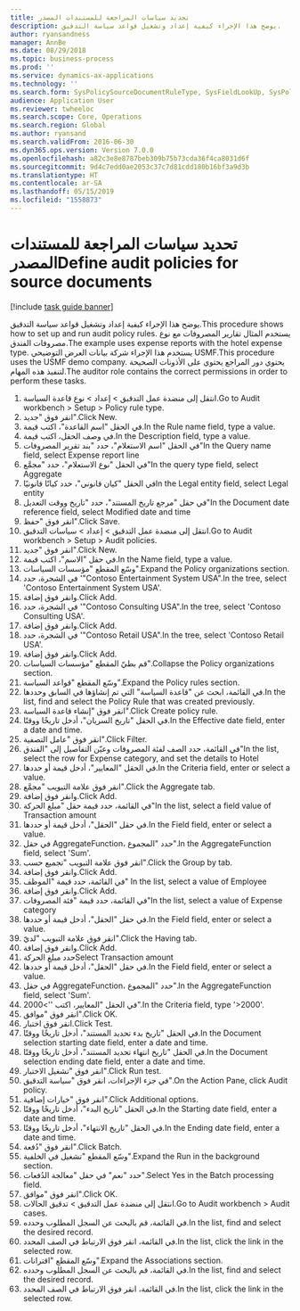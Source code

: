 ```yaml
---
title: تحديد سياسات المراجعة للمستندات المصدر
description: يوضح هذا الإجراء كيفية إعداد وتشغيل قواعد سياسة التدقيق.
author: ryansandness
manager: AnnBe
ms.date: 08/29/2018
ms.topic: business-process
ms.prod: ''
ms.service: dynamics-ax-applications
ms.technology: ''
ms.search.form: SysPolicySourceDocumentRuleType, SysFieldLookUp, SysPolicyListPage, SysPolicy, AuditPolicyRule, SysQueryForm, SysQueryFieldLookUp, AuditPolicyDateSelection, AuditPolicyAdditionalOption, BatchJob, CaseDetail
audience: Application User
ms.reviewer: twheeloc
ms.search.scope: Core, Operations
ms.search.region: Global
ms.author: ryansand
ms.search.validFrom: 2016-06-30
ms.dyn365.ops.version: Version 7.0.0
ms.openlocfilehash: a82c3e8e8787beb309b75b73cda36f4ca8031d6f
ms.sourcegitcommit: 9d4c7edd0ae2053c37c7d81cdd180b16bf3a9d3b
ms.translationtype: HT
ms.contentlocale: ar-SA
ms.lasthandoff: 05/15/2019
ms.locfileid: "1558873"
---
```

# <a name="define-audit-policies-for-source-documents"></a><span data-ttu-id="f8ab2-103">تحديد سياسات المراجعة للمستندات المصدر</span><span class="sxs-lookup"><span data-stu-id="f8ab2-103">Define audit policies for source documents</span></span>

[!include [task guide banner](../../includes/task-guide-banner.md)]

<span data-ttu-id="f8ab2-104">يوضح هذا الإجراء كيفية إعداد وتشغيل قواعد سياسة التدقيق.</span><span class="sxs-lookup"><span data-stu-id="f8ab2-104">This procedure shows how to set up and run audit policy rules.</span></span> <span data-ttu-id="f8ab2-105">يستخدم المثال تقارير المصروفات مع نوع مصروفات الفندق.</span><span class="sxs-lookup"><span data-stu-id="f8ab2-105">The example uses expense reports with the hotel expense type.</span></span> <span data-ttu-id="f8ab2-106">يستخدم هذا الإجراء شركة بيانات العرض التوضيحي USMF.</span><span class="sxs-lookup"><span data-stu-id="f8ab2-106">This procedure uses the USMF demo company.</span></span> <span data-ttu-id="f8ab2-107">يحتوي دور المراجع يحتوي على الأذونات الصحيحة لتنفيذ هذه المهام.</span><span class="sxs-lookup"><span data-stu-id="f8ab2-107">The auditor role contains the correct permissions in order to perform these tasks.</span></span>

1. <span data-ttu-id="f8ab2-108">انتقل إلى منضدة عمل التدقيق‬ > إعداد > نوع قاعدة السياسة.</span><span class="sxs-lookup"><span data-stu-id="f8ab2-108">Go to Audit workbench > Setup > Policy rule type.</span></span>
2. <span data-ttu-id="f8ab2-109">انقر فوق "جديد".</span><span class="sxs-lookup"><span data-stu-id="f8ab2-109">Click New.</span></span>
3. <span data-ttu-id="f8ab2-110">في الحقل "اسم القاعدة"، اكتب قيمة.</span><span class="sxs-lookup"><span data-stu-id="f8ab2-110">In the Rule name field, type a value.</span></span>
4. <span data-ttu-id="f8ab2-111">في وصف الحقل، اكتب قيمة.</span><span class="sxs-lookup"><span data-stu-id="f8ab2-111">In the Description field, type a value.</span></span>
5. <span data-ttu-id="f8ab2-112">في الحقل "اسم الاستعلام"، حدد "بند تقرير المصروفات"</span><span class="sxs-lookup"><span data-stu-id="f8ab2-112">In the Query name field, select Expense report line</span></span>
6. <span data-ttu-id="f8ab2-113">في الحقل "نوع الاستعلام"، حدد "مجمَّع‬"</span><span class="sxs-lookup"><span data-stu-id="f8ab2-113">In the query type field, select Aggregate</span></span>
7. <span data-ttu-id="f8ab2-114">في الحقل "كيان قانوني"، حدد كيانًا قانونيًا</span><span class="sxs-lookup"><span data-stu-id="f8ab2-114">In the Legal entity field, select Legal entity</span></span>
8. <span data-ttu-id="f8ab2-115">في حقل "مرجع تاريخ المستند"، حدد "تاريخ ووقت التعديل‬"</span><span class="sxs-lookup"><span data-stu-id="f8ab2-115">In the Document date reference field, select Modified date and time</span></span>
9. <span data-ttu-id="f8ab2-116">انقر فوق "حفظ".</span><span class="sxs-lookup"><span data-stu-id="f8ab2-116">Click Save.</span></span>
10. <span data-ttu-id="f8ab2-117">انتقل إلى منضدة عمل التدقيق‬ > إعداد > سياسات التدقيق.</span><span class="sxs-lookup"><span data-stu-id="f8ab2-117">Go to Audit workbench > Setup > Audit policies.</span></span>
11. <span data-ttu-id="f8ab2-118">انقر فوق "جديد".</span><span class="sxs-lookup"><span data-stu-id="f8ab2-118">Click New.</span></span>
12. <span data-ttu-id="f8ab2-119">في حقل "الاسم"، اكتب قيمة.</span><span class="sxs-lookup"><span data-stu-id="f8ab2-119">In the Name field, type a value.</span></span>
13. <span data-ttu-id="f8ab2-120">وسّع المقطع "مؤسسات السياسات‬".</span><span class="sxs-lookup"><span data-stu-id="f8ab2-120">Expand the Policy organizations section.</span></span>
14. <span data-ttu-id="f8ab2-121">في الشجرة، حدد '"Contoso Entertainment System USA".</span><span class="sxs-lookup"><span data-stu-id="f8ab2-121">In the tree, select 'Contoso Entertainment System USA'.</span></span>
15. <span data-ttu-id="f8ab2-122">وانقر فوق إضافة.</span><span class="sxs-lookup"><span data-stu-id="f8ab2-122">Click Add.</span></span>
16. <span data-ttu-id="f8ab2-123">في الشجرة، حدد '"Contoso Consulting USA".</span><span class="sxs-lookup"><span data-stu-id="f8ab2-123">In the tree, select 'Contoso Consulting USA'.</span></span>
17. <span data-ttu-id="f8ab2-124">وانقر فوق إضافة.</span><span class="sxs-lookup"><span data-stu-id="f8ab2-124">Click Add.</span></span>
18. <span data-ttu-id="f8ab2-125">في الشجرة، حدد '"Contoso Retail USA".</span><span class="sxs-lookup"><span data-stu-id="f8ab2-125">In the tree, select 'Contoso Retail USA'.</span></span>
19. <span data-ttu-id="f8ab2-126">وانقر فوق إضافة.</span><span class="sxs-lookup"><span data-stu-id="f8ab2-126">Click Add.</span></span>
20. <span data-ttu-id="f8ab2-127">قم بطيّ المقطع "مؤسسات السياسات‬".</span><span class="sxs-lookup"><span data-stu-id="f8ab2-127">Collapse the Policy organizations section.</span></span>
21. <span data-ttu-id="f8ab2-128">وسّع المقطع "قواعد السياسة‬".</span><span class="sxs-lookup"><span data-stu-id="f8ab2-128">Expand the Policy rules section.</span></span>
22. <span data-ttu-id="f8ab2-129">في القائمة، ابحث عن "قاعدة السياسة" التي تم إنشاؤها في السابق وحددها.</span><span class="sxs-lookup"><span data-stu-id="f8ab2-129">In the list, find and select the Policy Rule that was created previously.</span></span>
23. <span data-ttu-id="f8ab2-130">انقر فوق "إنشاء قاعدة السياسة".</span><span class="sxs-lookup"><span data-stu-id="f8ab2-130">Click Create policy rule.</span></span>
24. <span data-ttu-id="f8ab2-131">في الحقل "تاريخ السريان"، أدخل تاريخًا ووقتًا.</span><span class="sxs-lookup"><span data-stu-id="f8ab2-131">In the Effective date field, enter a date and time.</span></span>
25. <span data-ttu-id="f8ab2-132">انقر فوق "عامل التصفية".</span><span class="sxs-lookup"><span data-stu-id="f8ab2-132">Click Filter.</span></span>
26. <span data-ttu-id="f8ab2-133">في القائمة، حدد الصف لفئة المصروفات وعيّن التفاصيل إلى "الفندق"</span><span class="sxs-lookup"><span data-stu-id="f8ab2-133">In the list, select the row for Expense category, and set the details to Hotel</span></span>
27. <span data-ttu-id="f8ab2-134">في الحقل "المعايير‬"، أدخل قيمة أو حددها.</span><span class="sxs-lookup"><span data-stu-id="f8ab2-134">In the Criteria field, enter or select a value.</span></span>
28. <span data-ttu-id="f8ab2-135">انقر فوق علامة التبويب "مجمَّع‬".</span><span class="sxs-lookup"><span data-stu-id="f8ab2-135">Click the Aggregate tab.</span></span>
29. <span data-ttu-id="f8ab2-136">وانقر فوق إضافة.</span><span class="sxs-lookup"><span data-stu-id="f8ab2-136">Click Add.</span></span>
30. <span data-ttu-id="f8ab2-137">في القائمة، حدد قيمة حقل "مبلغ الحركة"</span><span class="sxs-lookup"><span data-stu-id="f8ab2-137">In the list, select a field value of Transaction amount</span></span>
31. <span data-ttu-id="f8ab2-138">في حقل "الحقل"، أدخل قيمة أو حددها.</span><span class="sxs-lookup"><span data-stu-id="f8ab2-138">In the Field field, enter or select a value.</span></span>
32. <span data-ttu-id="f8ab2-139">في حقل AggregateFunction، حدد "المجموع".</span><span class="sxs-lookup"><span data-stu-id="f8ab2-139">In the AggregateFunction field, select 'Sum'.</span></span>
33. <span data-ttu-id="f8ab2-140">انقر فوق علامة التبويب "تجميع حسب‬".</span><span class="sxs-lookup"><span data-stu-id="f8ab2-140">Click the Group by tab.</span></span>
34. <span data-ttu-id="f8ab2-141">وانقر فوق إضافة.</span><span class="sxs-lookup"><span data-stu-id="f8ab2-141">Click Add.</span></span>
35. <span data-ttu-id="f8ab2-142">في القائمة، حدد قيمة "الموظف" </span><span class="sxs-lookup"><span data-stu-id="f8ab2-142">In the list, select a value of Employee</span></span> 
36. <span data-ttu-id="f8ab2-143">وانقر فوق إضافة.</span><span class="sxs-lookup"><span data-stu-id="f8ab2-143">Click Add.</span></span>
37. <span data-ttu-id="f8ab2-144">في القائمة، حدد قيمة "فئة المصروفات"</span><span class="sxs-lookup"><span data-stu-id="f8ab2-144">In the list, select a value of Expense category</span></span>
38. <span data-ttu-id="f8ab2-145">في حقل "الحقل"، أدخل قيمة أو حددها.</span><span class="sxs-lookup"><span data-stu-id="f8ab2-145">In the Field field, enter or select a value.</span></span>
39. <span data-ttu-id="f8ab2-146">انقر فوق علامة التبويب "لديّ".</span><span class="sxs-lookup"><span data-stu-id="f8ab2-146">Click the Having tab.</span></span>
40. <span data-ttu-id="f8ab2-147">وانقر فوق إضافة.</span><span class="sxs-lookup"><span data-stu-id="f8ab2-147">Click Add.</span></span>
41. <span data-ttu-id="f8ab2-148">حدد مبلغ الحركة</span><span class="sxs-lookup"><span data-stu-id="f8ab2-148">Select Transaction amount</span></span>
42. <span data-ttu-id="f8ab2-149">في حقل "الحقل"، أدخل قيمة أو حددها.</span><span class="sxs-lookup"><span data-stu-id="f8ab2-149">In the Field field, enter or select a value.</span></span>
43. <span data-ttu-id="f8ab2-150">في حقل AggregateFunction، حدد "المجموع".</span><span class="sxs-lookup"><span data-stu-id="f8ab2-150">In the AggregateFunction field, select 'Sum'.</span></span>
44. <span data-ttu-id="f8ab2-151">في الحقل "المعايير، اكتب ''>2000".</span><span class="sxs-lookup"><span data-stu-id="f8ab2-151">In the Criteria field, type '>2000'.</span></span>
45. <span data-ttu-id="f8ab2-152">انقر فوق "موافق".</span><span class="sxs-lookup"><span data-stu-id="f8ab2-152">Click OK.</span></span>
46. <span data-ttu-id="f8ab2-153">انقر فوق اختبار.</span><span class="sxs-lookup"><span data-stu-id="f8ab2-153">Click Test.</span></span>
47. <span data-ttu-id="f8ab2-154">في الحقل "تاريخ بدء تحديد المستند‬"، أدخل تاريخًا ووقتًا.</span><span class="sxs-lookup"><span data-stu-id="f8ab2-154">In the Document selection starting date field, enter a date and time.</span></span>
48. <span data-ttu-id="f8ab2-155">في الحقل "تاريخ انتهاء تحديد المستند‬"، أدخل تاريخًا ووقتًا.</span><span class="sxs-lookup"><span data-stu-id="f8ab2-155">In the Document selection ending date field, enter a date and time.</span></span>
49. <span data-ttu-id="f8ab2-156">انقر فوق "تشغيل الاختبار‬".</span><span class="sxs-lookup"><span data-stu-id="f8ab2-156">Click Run test.</span></span>
50. <span data-ttu-id="f8ab2-157">في جزء الإجراءات، انقر فوق "سياسة التدقيق".</span><span class="sxs-lookup"><span data-stu-id="f8ab2-157">On the Action Pane, click Audit policy.</span></span>
51. <span data-ttu-id="f8ab2-158">انقر فوق "خيارات إضافية".</span><span class="sxs-lookup"><span data-stu-id="f8ab2-158">Click Additional options.</span></span>
52. <span data-ttu-id="f8ab2-159">في الحقل "تاريخ البدء"، أدخل تاريخًا ووقتًا.</span><span class="sxs-lookup"><span data-stu-id="f8ab2-159">In the Starting date field, enter a date and time.</span></span>
53. <span data-ttu-id="f8ab2-160">في الحقل "تاريخ الانتهاء‬"، أدخل تاريخًا ووقتًا.</span><span class="sxs-lookup"><span data-stu-id="f8ab2-160">In the Ending date field, enter a date and time.</span></span>
54. <span data-ttu-id="f8ab2-161">انقر فوق "دُفعة".</span><span class="sxs-lookup"><span data-stu-id="f8ab2-161">Click Batch.</span></span>
55. <span data-ttu-id="f8ab2-162">وسّع المقطع "تشغيل في الخلفية‬‬".</span><span class="sxs-lookup"><span data-stu-id="f8ab2-162">Expand the Run in the background section.</span></span>
56. <span data-ttu-id="f8ab2-163">حدد "نعم" في حقل "معالجة الدُفعات‬".</span><span class="sxs-lookup"><span data-stu-id="f8ab2-163">Select Yes in the Batch processing field.</span></span>
57. <span data-ttu-id="f8ab2-164">انقر فوق "موافق".</span><span class="sxs-lookup"><span data-stu-id="f8ab2-164">Click OK.</span></span>
58. <span data-ttu-id="f8ab2-165">انتقل إلى منضدة عمل التدقيق‬ > تدقيق الحالات‬.</span><span class="sxs-lookup"><span data-stu-id="f8ab2-165">Go to Audit workbench > Audit cases.</span></span>
59. <span data-ttu-id="f8ab2-166">في القائمة، قم بالبحث عن السجل المطلوب وحدده.</span><span class="sxs-lookup"><span data-stu-id="f8ab2-166">In the list, find and select the desired record.</span></span>
60. <span data-ttu-id="f8ab2-167">في القائمة، انقر فوق الارتباط في الصف المحدد.</span><span class="sxs-lookup"><span data-stu-id="f8ab2-167">In the list, click the link in the selected row.</span></span>
61. <span data-ttu-id="f8ab2-168">وسّع المقطع "اقترانات‬‬‬".</span><span class="sxs-lookup"><span data-stu-id="f8ab2-168">Expand the Associations section.</span></span>
62. <span data-ttu-id="f8ab2-169">في القائمة، قم بالبحث عن السجل المطلوب وحدده.</span><span class="sxs-lookup"><span data-stu-id="f8ab2-169">In the list, find and select the desired record.</span></span>
63. <span data-ttu-id="f8ab2-170">في القائمة، انقر فوق الارتباط في الصف المحدد.</span><span class="sxs-lookup"><span data-stu-id="f8ab2-170">In the list, click the link in the selected row.</span></span>

